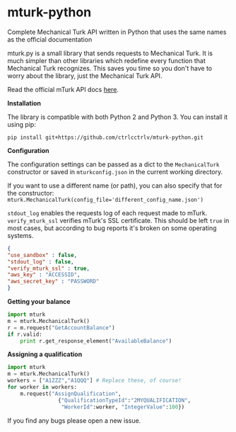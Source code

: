 mturk-python
============

Complete Mechanical Turk API written in Python that uses the same names as the official documentation

mturk.py is a small library that sends requests to Mechanical Turk. It is much simpler than other libraries which redefine every function that Mechanical Turk recognizes. This saves you time so you don't have to worry about the library, just the Mechanical Turk API.

Read the official mTurk API docs [here](http://docs.aws.amazon.com/AWSMechTurk/latest/AWSMturkAPI/Welcome.html).

**Installation**

The library is compatible with both Python 2 and Python 3. You can install it using pip:

    pip install git+https://github.com/ctrlcctrlv/mturk-python.git


**Configuration**

The configuration settings can be passed as a dict to the `MechanicalTurk` constructor or saved in `mturkconfig.json` in the current working directory.

If you want to use a different name (or path), you can also specify that for the constructor: `mturk.MechanicalTurk(config_file='different_config_name.json')`

`stdout_log` enables the requests log of each request made to mTurk. `verify_mturk_ssl` verifies mTurk's SSL certificate. This should be left `true` in most cases, but according to bug reports it's broken on some operating systems.

```json
{
"use_sandbox" : false,
"stdout_log" : false,
"verify_mturk_ssl" : true,
"aws_key" : "ACCESSID",
"aws_secret_key" : "PASSWORD"
}
```
**Getting your balance**
```python
import mturk
m = mturk.MechanicalTurk()
r = m.request("GetAccountBalance")
if r.valid:
    print r.get_response_element("AvailableBalance")
```
**Assigning a qualification**
```python
import mturk
m = mturk.MechanicalTurk()
workers = ["A1ZZZ","A1QQQ"] # Replace these, of course!
for worker in workers:
    m.request("AssignQualification",
                {"QualificationTypeId":"2MYQUALIFICATION",
                 "WorkerId":worker, "IntegerValue":100})
```
If you find any bugs please open a new issue. 
